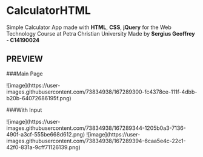 # CalculatorHTML
Simple Calculator App made with **HTML**, **CSS**, **jQuery** for the Web Technology Course  at Petra Christian University
Made by **Sergius Geoffrey - C14190024**
## PREVIEW
###Main Page
<p float="left">
  ![image](https://user-images.githubusercontent.com/73834938/167289300-fc4378ce-111f-4dbb-b20b-64072686195f.png)
</p>

###With Input
<p float="left">
  ![image](https://user-images.githubusercontent.com/73834938/167289344-1205b0a3-7136-490f-a3cf-555be668d612.png)
  ![image](https://user-images.githubusercontent.com/73834938/167289394-6caa5e4c-22c1-42f0-831a-9cff71126139.png)
</p>
